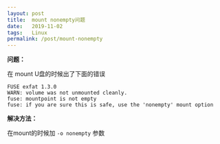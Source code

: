 ```yaml
---
layout: post
title:  mount nonempty问题
date:   2019-11-02
tags:   Linux
permalink: /post/mount-nonempty
---
```


**问题：**

在 mount U盘的时候出了下面的错误

```
FUSE exfat 1.3.0
WARN: volume was not unmounted cleanly.
fuse: mountpoint is not empty
fuse: if you are sure this is safe, use the 'nonempty' mount option
```

**解决方法：**

在mount的时候加 `-o nonempty` 参数
